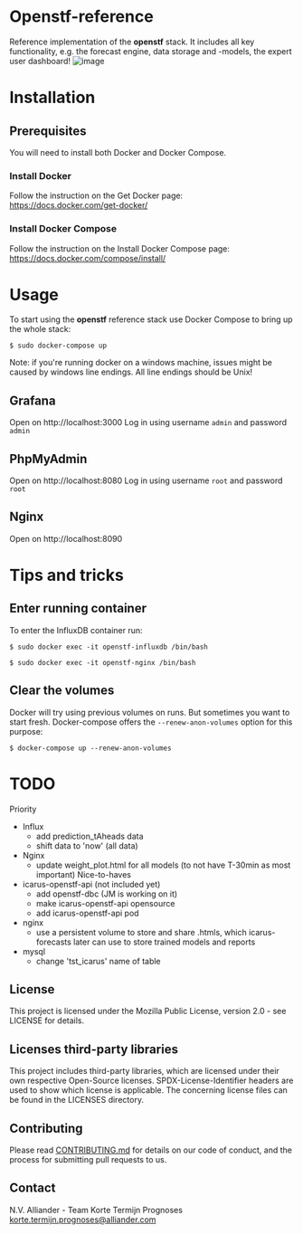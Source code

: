 
# Openstf-reference

Reference implementation of the **openstf** stack. It includes all key functionality, e.g. the forecast engine, data storage and -models, the expert user dashboard!
![image](https://user-images.githubusercontent.com/18208480/123398475-e008f100-d5a3-11eb-9d36-75edfec6760a.png)

# Installation

## Prerequisites

You will need to install both Docker and Docker Compose.

### Install Docker

Follow the instruction on the Get Docker page: https://docs.docker.com/get-docker/

### Install Docker Compose

Follow the instruction on the Install Docker Compose page: https://docs.docker.com/compose/install/

# Usage

To start using the **openstf** reference stack use Docker Compose to bring up the whole stack:

```shell
$ sudo docker-compose up
```

Note: if you're running docker on a windows machine, issues might be caused by windows line endings.
All line endings should be Unix!

## Grafana

Open on http://localhost:3000
Log in using username `admin` and password `admin`

## PhpMyAdmin

Open on http://localhost:8080
Log in using username `root` and password `root`

## Nginx

Open on http://localhost:8090

# Tips and tricks

## Enter running container

To enter the InfluxDB container run:

```shell
$ sudo docker exec -it openstf-influxdb /bin/bash
```

```shell
$ sudo docker exec -it openstf-nginx /bin/bash
```

## Clear the volumes

Docker will try using previous volumes on runs. But sometimes you want to start fresh. Docker-compose offers the `--renew-anon-volumes` option for this purpose:

```
$ docker-compose up --renew-anon-volumes
```

# TODO
Priority
* Influx
  * add prediction_tAheads data
  * shift data to 'now' (all data)
* Nginx
  * update weight_plot.html for all models (to not have T-30min as most important) 
Nice-to-haves
* icarus-openstf-api (not included yet)
  * add openstf-dbc (JM is working on it)
  * make icarus-openstf-api opensource
  * add icarus-openstf-api pod
* nginx
  * use a persistent volume to store and share .htmls, which icarus-forecasts later can use to store trained models and reports
* mysql
  * change 'tst_icarus' name of table

## License
This project is licensed under the Mozilla Public License, version 2.0 - see LICENSE for details.

## Licenses third-party libraries
This project includes third-party libraries, which are licensed under their own respective Open-Source licenses. SPDX-License-Identifier headers are used to show which license is applicable. The concerning license files can be found in the LICENSES directory.

## Contributing

Please read [CONTRIBUTING.md](CONTRIBUTING.md) for details on our code of conduct, and the process for submitting pull requests to us.

## Contact

N.V. Alliander - Team Korte Termijn Prognoses <korte.termijn.prognoses@alliander.com>
